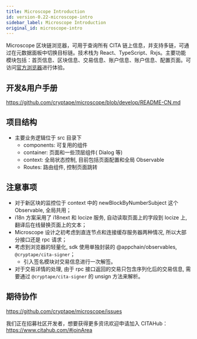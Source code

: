 ```yaml
---
title: Microscope Introduction
id: version-0.22-microscope-intro
sidebar_label: Microscope Introduction
original_id: microscope-intro
---
```

Microscope 区块链浏览器，可用于查询所有 CITA 链上信息，并支持多链，可通过在元数据面板中切换目标链。技术栈为 React、TypeScript、Rxjs。主要功能模块包括：首页信息、区块信息、交易信息、账户信息、账户信息、配置页面。可访问[官方浏览器](https://microscope.cryptape.com/#/)进行体验。

## 开发&用户手册

https://github.com/cryptape/microscope/blob/develop/README-CN.md

## 项目结构

* 主要业务逻辑位于 src 目录下 
    * components: 可复用的组件
    * container: 页面和一些顶层组件( Dialog 等)
    * context: 全局状态控制, 目前包括页面配置和全局 Observable
    * Routes: 路由组件, 控制页面跳转

## 注意事项

* 对于新区块的监控位于 context 中的 newBlockByNumberSubject 这个 Observable, 全局共用；
* i18n 方案采用了 i18next 和 locize 服务, 自动读取页面上的字段到 locize 上, 翻译后在线替换页面上的文本；
* Microscope 设计之初考虑到直连节点和连接缓存服务器两种情况, 所以大部分接口还是 rpc 请求；
* 考虑到浏览器的轻量化, sdk 使用单独封装的 @appchain/observables, `@cryptape/cita-signer`； 
    * 引入签名模块对交易信息进行一次解签。
* 对于交易详情的处理, 由于 rpc 接口返回的交易只包含序列化后的交易信息, 需要通过 `@cryptape/cita-signer` 的 unsign 方法来解析。

## 期待协作

https://github.com/cryptape/microscope/issues

我们正在招募社区开发者，想要获得更多资讯欢迎申请加入 CITAHub：https://www.citahub.com/#joinArea